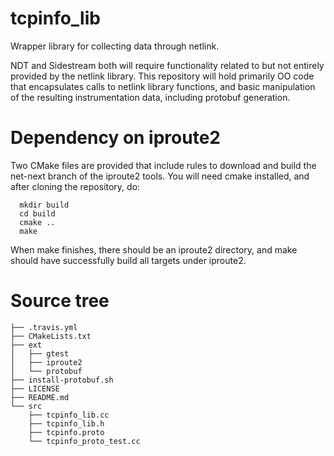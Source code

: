 # tcpinfo_lib
Wrapper library for collecting data through netlink.

NDT and Sidestream both will require functionality related to but not entirely provided by the netlink library.  This repository will hold primarily OO code that encapsulates calls to netlink library functions, and basic manipulation of the resulting instrumentation data, including protobuf generation.

# Dependency on iproute2
Two CMake files are provided that include rules to download and build the
net-next branch of the iproute2 tools.  You will need cmake installed, and after cloning the repository, do:
```
  mkdir build
  cd build
  cmake ..
  make
```
When make finishes, there should be an iproute2 directory, and make should have successfully build all targets under iproute2.

# Source tree
```
├── .travis.yml
├── CMakeLists.txt
├── ext
│   ├── gtest
│   ├── iproute2
│   └── protobuf
├── install-protobuf.sh
├── LICENSE
├── README.md
└── src
    ├── tcpinfo_lib.cc
    ├── tcpinfo_lib.h
    ├── tcpinfo.proto
    └── tcpinfo_proto_test.cc
```
